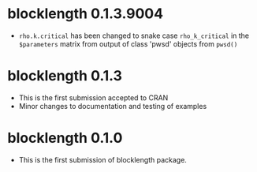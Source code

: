 # blocklength 0.1.3.9004

* `rho.k.critical` has been changed to snake case `rho_k_critical` in the `$parameters` matrix from output of class 'pwsd' objects from `pwsd()`

# blocklength 0.1.3

* This is the first submission accepted to CRAN
* Minor changes to documentation and testing of examples

# blocklength 0.1.0

* This is the first submission of blocklength package.
